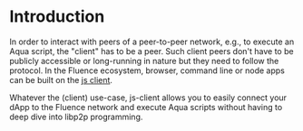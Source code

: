 # Introduction

In order to interact with peers of a peer-to-peer network, e.g., to execute an Aqua script, the "client" has to be a peer. Such client peers don't have to be publicly accessible or long-running in nature but they need to follow the protocol.  In the Fluence ecosystem, browser, command line or node apps can be built on the [js client](https://github.com/fluencelabs/js-client).

Whatever the (client) use-case, js-client allows you to easily connect your dApp to the Fluence network and execute Aqua scripts without having to deep dive into libp2p programming.
